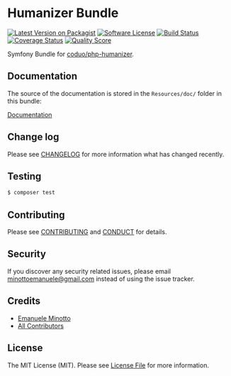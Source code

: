 # Humanizer Bundle

[![Latest Version on Packagist][ico-version]][link-packagist]
[![Software License][ico-license]](LICENSE.md)
[![Build Status][ico-travis]][link-travis]
[![Coverage Status][ico-scrutinizer]][link-scrutinizer]
[![Quality Score][ico-code-quality]][link-code-quality]

Symfony Bundle for [coduo/php-humanizer](https://github.com/coduo/php-humanizer).

## Documentation

The source of the documentation is stored in the `Resources/doc/` folder in this bundle:

[Documentation](src/Resources/doc/index.rst)

## Change log

Please see [CHANGELOG](CHANGELOG.md) for more information what has changed recently.

## Testing

``` bash
$ composer test
```

## Contributing

Please see [CONTRIBUTING](CONTRIBUTING.md) and [CONDUCT](CONDUCT.md) for details.

## Security

If you discover any security related issues, please email minottoemanuele@gmail.com instead of using the issue tracker.

## Credits

- [Emanuele Minotto][link-author]
- [All Contributors][link-contributors]

## License

The MIT License (MIT). Please see [License File](LICENSE.md) for more information.

[ico-version]: https://img.shields.io/packagist/v/emanueleminotto/humanizer-bundle.svg?style=flat-square
[ico-license]: https://img.shields.io/badge/license-MIT-brightgreen.svg?style=flat-square
[ico-travis]: https://img.shields.io/travis/EmanueleMinotto/HumanizerBundle/master.svg?style=flat-square
[ico-scrutinizer]: https://img.shields.io/scrutinizer/coverage/g/EmanueleMinotto/HumanizerBundle.svg?style=flat-square
[ico-code-quality]: https://img.shields.io/scrutinizer/g/EmanueleMinotto/HumanizerBundle.svg?style=flat-square

[link-packagist]: https://packagist.org/packages/emanueleminotto/humanizer-bundle
[link-travis]: https://travis-ci.org/EmanueleMinotto/HumanizerBundle
[link-scrutinizer]: https://scrutinizer-ci.com/g/EmanueleMinotto/HumanizerBundle/code-structure
[link-code-quality]: https://scrutinizer-ci.com/g/EmanueleMinotto/HumanizerBundle
[link-author]: https://github.com/EmanueleMinotto
[link-contributors]: ../../contributors
